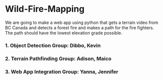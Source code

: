 ﻿# Wild-Fire-Mapping

We are going to make a web app using python that gets a terrain video from BC Canada and detects a forest fire and makes a path for the fire fighters. The path should have the lowest elevation grade possible.

### 1. **Object Detection Group**: Dibbo, Kevin

### 2. **Terrain Pathfinding Group**: Adison, Maico

### 3. **Web App Integration Group**: Yanna, Jennifer
